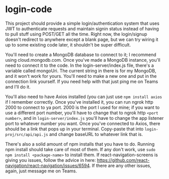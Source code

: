 # login-code

This project should provide a simple login/authentication system that uses JWT to authenticate requests and maintain signin status instead of having to pull stuff using POST/GET all the time. Right now, the login/signup doesn't redirect to anywhere except a blank page, but we can try wiring it up to some existing code later, it shouldn't be super difficult.

You'll need to create a MongoDB database to connect to it; I recommend using cloud.mongodb.com. Once you've made a MongoDB instance, you'll need to connect it to the code. In the login-server/index.js file, there's a variable called mongoUri. The current string in there is for my MongoDB, and it won't work for yours. You'll need to make a new one and put in the connection link yourself. If you need help with that just ping me on Teams and I'll do it.

You'll also need to have Axios installed (you can just use ```npm install axios``` if I remember correctly. Once you've installed it, you can run ngrok http 2000 to connect to ya port. 2000 is the port I used for mine; if you want to use a different port number, you'll have to change that to ngrok http ```<port number>```, and in ```login-server/index.js``` you'll have to change the app listener port to whatever number you want. Once you've connected to Axios, there should be a link that pops up in your terminal. Copy-paste that into ```login-proj/src/api/api.js``` and change baseURL to whatever link that is. 

There's also a solid amount of npm installs that you have to do. Running npm install should take care of most of them. If any don't work, use ```sudo npm install <package-name>``` to install them. If react-navigation-screens is giving you issues, follow the advice in here: https://github.com/react-navigation/react-navigation/issues/6594. If there are any other issues, again, just message me on Teams.

